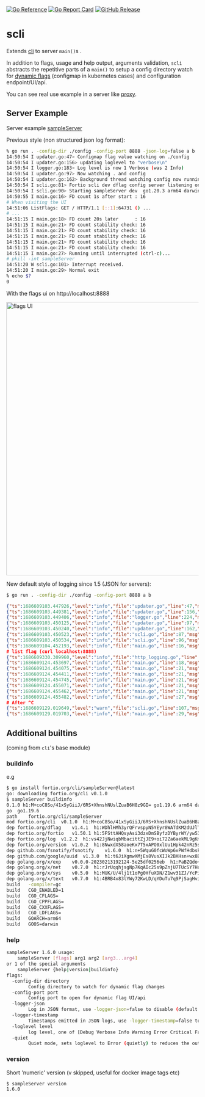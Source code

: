 [![Go Reference](https://pkg.go.dev/badge/fortio.org/scli.svg)](https://pkg.go.dev/fortio.org/scli)
[![Go Report Card](https://goreportcard.com/badge/fortio.org/scli)](https://goreportcard.com/report/fortio.org/scli)
[![GitHub Release](https://img.shields.io/github/release/fortio/scli.svg?style=flat)](https://github.com/fortio/scli/releases/)
# scli

Extends [cli](https://github.com/fortio/cli#cli) to server `main()`s .

In addition to flags, usage and help output, arguments validation, `scli` abstracts the repetitive parts of a `main()` to setup a config directory watch for [dynamic flags](https://github.com/fortio/dflag) (configmap in kubernetes cases) and configuration endpoint/UI/api.

You can see real use example in a server like [proxy](https://github.com/fortio/proxy).

## Server Example

Server example [sampleServer](sampleServer/main.go)

Previous style (non structured json log format):
```bash
% go run . -config-dir ./config -config-port 8888 -json-log=false a b
14:50:54 I updater.go:47> Configmap flag value watching on ./config
14:50:54 I updater.go:156> updating loglevel to "verbose\n"
14:50:54 I logger.go:183> Log level is now 1 Verbose (was 2 Info)
14:50:54 I updater.go:97> Now watching . and config
14:50:54 I updater.go:162> Background thread watching config now running
14:50:54 I scli.go:81> Fortio scli dev dflag config server listening on [::]:8888
14:50:54 I scli.go:90> Starting sampleServer dev  go1.20.3 arm64 darwin
14:50:55 I main.go:16> FD count 1s after start : 16
# When visiting the UI
14:51:06 ListFlags: GET / HTTP/1.1 [::1]:64731 () ...
# ...
14:51:15 I main.go:18> FD count 20s later      : 16
14:51:15 I main.go:21> FD count stability check: 16
14:51:15 I main.go:21> FD count stability check: 16
14:51:15 I main.go:21> FD count stability check: 16
14:51:15 I main.go:21> FD count stability check: 16
14:51:15 I main.go:21> FD count stability check: 16
14:51:15 I main.go:27> Running until interrupted (ctrl-c)...
# pkill -int sampleServer
14:51:20 W scli.go:101> Interrupt received.
14:51:20 I main.go:29> Normal exit
% echo $?
0
```

With the flags ui on http://localhost:8888

<img width="716" alt="flags UI" src="https://user-images.githubusercontent.com/3664595/219904547-368a024e-1d6a-4301-a7a9-8882e37f5a90.png">

New default style of logging since 1.5 (JSON for servers):
```bash
$ go run . -config-dir ./config -config-port 8888 a b
```
```json
{"ts":1686609103.447926,"level":"info","file":"updater.go","line":47,"msg":"Configmap flag value watching on ./config"}
{"ts":1686609103.449381,"level":"info","file":"updater.go","line":156,"msg":"updating loglevel to \"verbose\\n\""}
{"ts":1686609103.449406,"level":"info","file":"logger.go","line":224,"msg":"Log level is now 1 Verbose (was 2 Info)"}
{"ts":1686609103.450125,"level":"info","file":"updater.go","line":97,"msg":"Now watching . and config"}
{"ts":1686609103.450240,"level":"info","file":"updater.go","line":162,"msg":"Background thread watching config now running"}
{"ts":1686609103.450523,"level":"info","file":"scli.go","line":87,"msg":"Fortio scli dev dflag config server listening on [::]:8888"}
{"ts":1686609103.450534,"level":"info","file":"scli.go","line":96,"msg":"Starting sampleServer dev  go1.20.5 arm64 darwin"}
{"ts":1686609104.452193,"level":"info","file":"main.go","line":16,"msg":"FD count 1s after start : 14"}
# list flag (curl localhost:8888)
{"ts":1686609330.309960,"level":"info","file":"http_logging.go","line":73,"msg":"ListFlags","method":"GET","url":"/","proto":"HTTP/1.1","remote_addr":"127.0.0.1:60554","header.x-forwarded-proto":"","header.x-forwarded-for":"","user-agent":"curl/8.0.1","header.host":"localhost:8888","header.User-Agent":"curl/8.0.1","header.Accept":"*/*"}
{"ts":1686609124.453697,"level":"info","file":"main.go","line":18,"msg":"FD count 20s later      : 14"}
{"ts":1686609124.454075,"level":"info","file":"main.go","line":21,"msg":"FD count stability check: 14"}
{"ts":1686609124.454411,"level":"info","file":"main.go","line":21,"msg":"FD count stability check: 14"}
{"ts":1686609124.454745,"level":"info","file":"main.go","line":21,"msg":"FD count stability check: 14"}
{"ts":1686609124.455071,"level":"info","file":"main.go","line":21,"msg":"FD count stability check: 14"}
{"ts":1686609124.455462,"level":"info","file":"main.go","line":21,"msg":"FD count stability check: 14"}
{"ts":1686609124.455482,"level":"info","file":"main.go","line":27,"msg":"Running until interrupted (ctrl-c)..."}
# After ^C
{"ts":1686609129.019649,"level":"warn","file":"scli.go","line":107,"msg":"Interrupt received."}
{"ts":1686609129.019703,"level":"info","file":"main.go","line":29,"msg":"Normal exit"}
```

## Additional builtins
(coming from `cli`'s base module)

### buildinfo

e.g

```bash
$ go install fortio.org/cli/sampleServer@latest
go: downloading fortio.org/cli v0.1.0
$ sampleServer buildinfo
0.1.0 h1:M+coC8So/41xSyGiiJ/6RS+XhnshNUslZuaB6H8z9GI= go1.19.6 arm64 darwin
go	go1.19.6
path	fortio.org/cli/sampleServer
mod	fortio.org/cli	v0.1.0	h1:M+coC8So/41xSyGiiJ/6RS+XhnshNUslZuaB6H8z9GI=
dep	fortio.org/dflag	v1.4.1	h1:WDhlHMh3yrQFrvspyN5YEyr8WATdKM2dUJlTxsjCDtI=
dep	fortio.org/fortio	v1.50.1	h1:5FSttAHQsyAsi3dzxDmSByfzDYByrWY/yw53bqOg+Kc=
dep	fortio.org/log	v1.2.2	h1:vs42JjNwiqbMbacittZjJE9+oi72Za6aekML9gKmILg=
dep	fortio.org/version	v1.0.2	h1:8NwxdX58aoeKx7T5xAPO0xlUu1Hpk42nRz5s6e6eKZ0=
dep	github.com/fsnotify/fsnotify	v1.6.0	h1:n+5WquG0fcWoWp6xPWfHdbskMCQaFnG6PfBrh1Ky4HY=
dep	github.com/google/uuid	v1.3.0	h1:t6JiXgmwXMjEs8VusXIJk2BXHsn+wx8BZdTaoZ5fu7I=
dep	golang.org/x/exp	v0.0.0-20230213192124-5e25df0256eb	h1:PaBZQdo+iSDyHT053FjUCgZQ/9uqVwPOcl7KSWhKn6w=
dep	golang.org/x/net	v0.7.0	h1:rJrUqqhjsgNp7KqAIc25s9pZnjU7TUcSY7HcVZjdn1g=
dep	golang.org/x/sys	v0.5.0	h1:MUK/U/4lj1t1oPg0HfuXDN/Z1wv31ZJ/YcPiGccS4DU=
dep	golang.org/x/text	v0.7.0	h1:4BRB4x83lYWy72KwLD/qYDuTu7q9PjSagHvijDw7cLo=
build	-compiler=gc
build	CGO_ENABLED=1
build	CGO_CFLAGS=
build	CGO_CPPFLAGS=
build	CGO_CXXFLAGS=
build	CGO_LDFLAGS=
build	GOARCH=arm64
build	GOOS=darwin
```

### help
```bash
sampleServer 1.6.0 usage:
	sampleServer [flags] arg1 arg2 [arg3...arg4]
or 1 of the special arguments
	sampleServer {help|version|buildinfo}
flags:
  -config-dir directory
    	Config directory to watch for dynamic flag changes
  -config-port port
    	Config port to open for dynamic flag UI/api
  -logger-json
    	Log in JSON format, use -logger-json=false to disable (default true)
  -logger-timestamp
    	Timestamps emitted in JSON logs, use -logger-timestamp=false to disable (default true)
  -loglevel level
    	log level, one of [Debug Verbose Info Warning Error Critical Fatal] (default Info)
  -quiet
    	Quiet mode, sets loglevel to Error (quietly) to reduces the output
```

### version
Short 'numeric' version (v skipped, useful for docker image tags etc)
```bash
$ sampleServer version
1.6.0
```
